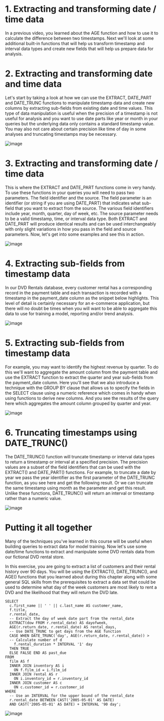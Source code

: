 # 1. Extracting and transforming date / time data

In a previous video, you learned about the AGE function and how to use it to calculate the difference between two timestamps. Next we'll look at some additional built-in functions that will help us transform timestamp and interval data types and create new fields that will help us prepare data for analysis.

# 2. Extracting and transforming date and time data

Let's start by taking a look at how we can use the EXTRACT, DATE_PART and DATE_TRUNC functions to manipulate timestamp data and create new columns by extracting sub-fields from existing date and time values. This type of data manipulation is useful when the precision of a timestamp is not useful for analysis and you want to use date parts like year or month in your queries but the underlying data only contains a standard timestamp value. You may also not care about certain precision like time of day in some analyses and truncating timestamps may be necessary.

![image](https://github.com/artempohribnyi/datacamp/assets/113499718/57f40b69-1e42-4bea-ab0c-78f1205e0c81)


# 3. Extracting and transforming date / time data

This is where the EXTRACT and DATE_PART functions come in very handy. To use these functions in your queries you will need to pass two parameters. The field identifier and the source. The field parameter is an identifier (or string if you are using DATE_PART) that indicates what sub-field that you want to extract from the source. The various field identifiers include year, month, quarter, day of week, etc. The source parameter needs to be a valid timestamp, time, or interval data type. Both EXTRACT and DATE_PART will produce identical results and can be used interchangeably with only slight variations in how you pass in the field and source parameters. Now, let's get into some examples and see this in action.

![image](https://github.com/artempohribnyi/datacamp/assets/113499718/570b0c11-4ea3-43c7-9364-c0da68ad1406)


# 4. Extracting sub-fields from timestamp data

In our DVD Rentals database, every customer rental has a corresponding record in the payment table and each transaction is recorded with a timestamp in the payment_date column as the snippet below highlights. This level of detail is certainly necessary for an e-commerce application, but there will no doubt be times when you will want to be able to aggregate this data to use for training a model, reporting and/or trend analysis.

![image](https://github.com/artempohribnyi/datacamp/assets/113499718/1aa1224e-a3c9-4b60-a456-42644cdd4b63)


# 5. Extracting sub-fields from timestamp data

For example, you may want to identify the highest revenue by quarter. To do this we'll want to aggregate the amount column from the payment table and use the EXTRACT function to extract the quarter and year sub-fields from the payment_date column. Here you'll see that we also introduce a technique with the GROUP BY clause that allows us to specify the fields in the SELECT clause using a numeric reference which comes in handy when using functions to derive new columns. And you see the results of the query here which aggregates the amount column grouped by quarter and year.

![image](https://github.com/artempohribnyi/datacamp/assets/113499718/1bd19b59-6442-4700-b0f9-ec4c34f8f34b)


# 6. Truncating timestamps using DATE_TRUNC()

The DATE_TRUNC() function will truncate timestamp or interval data types to return a timestamp or interval at a specified precision. The precision values are a subset of the field identifiers that can be used with the EXTRACT() and DATE_PART() functions. For example, to truncate a date by year we pass the year identifier as the first parameter of the DATE_TRUNC function, as you see here and get the following result. Or we can truncate the same timestamp using month as the parameter and get this result. Unlike these functions, DATE_TRUNC() will return an interval or timestamp rather than a numeric value.

![image](https://github.com/artempohribnyi/datacamp/assets/113499718/d0c7acb2-b34a-475f-ae08-651a0e34e8ce)

# Putting it all together
Many of the techniques you've learned in this course will be useful when building queries to extract data for model training. Now let's use some date/time functions to extract and manipulate some DVD rentals data from our fictional DVD rental store.

In this exercise, you are going to extract a list of customers and their rental history over 90 days. You will be using the EXTRACT(), DATE_TRUNC(), and AGE() functions that you learned about during this chapter along with some general SQL skills from the prerequisites to extract a data set that could be used to determine what day of the week customers are most likely to rent a DVD and the likelihood that they will return the DVD late.

```
SELECT 
  c.first_name || ' ' || c.last_name AS customer_name,
  f.title,
  r.rental_date,
  -- Extract the day of week date part from the rental_date
  EXTRACT(dow FROM r.rental_date) AS dayofweek,
  AGE(r.return_date, r.rental_date) AS rental_days,
  -- Use DATE_TRUNC to get days from the AGE function
  CASE WHEN DATE_TRUNC('day', AGE(r.return_date, r.rental_date)) > 
  -- Calculate number of d
    f.rental_duration * INTERVAL '1' day 
  THEN TRUE 
  ELSE FALSE END AS past_due 
FROM 
  film AS f 
  INNER JOIN inventory AS i 
  	ON f.film_id = i.film_id 
  INNER JOIN rental AS r 
  	ON i.inventory_id = r.inventory_id 
  INNER JOIN customer AS c 
  	ON c.customer_id = r.customer_id 
WHERE 
  -- Use an INTERVAL for the upper bound of the rental_date 
  r.rental_date BETWEEN CAST('2005-05-01' AS DATE) 
  AND CAST('2005-05-01' AS DATE) + INTERVAL '90 day';
```

![image](https://github.com/artempohribnyi/datacamp/assets/113499718/0537e811-5dcd-4f1c-9fa3-61b365fcae9a)
